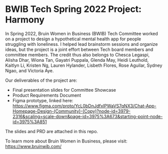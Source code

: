 # BWIB Tech Spring 2022 Project: Harmony

In Spring 2022, Bruin Women in Business (BWIB) Tech Committee worked on a project to design a hypothetical mental health app for people struggling with loneliness. I helped lead brainstorm sessions and organize ideas, but the project is a joint effort between Tech board members and committee members. The credit thus also belongs to Chesca Legaspi, Alisha Dhar, Wiona Tan, Gayatri Puppala, Glenda May, Heidi Leuthold, Kaitlyn Li, Kristen Ng, Lauren Hylander, Lisbeth Flores, Rose Aguilar, Sydney Ngao, and Victoria Aye.

Our deliverables of the project are:
- Final presentation slides for Committee Showcase
- Product Requirements Document
- Figma prototype, linked here: https://www.figma.com/proto/YcL0bDnJdfxlPWaVS7qNX3/Chat-App-Homepage-Design-(Community)-(Copy)?node-id=3979-2316&scaling=scale-down&page-id=3975%3A673&starting-point-node-id=3975%3A851

The slides and PRD are attached in this repo.

To learn more about Bruin Women in Business, please visit: https://www.bruinwib.com/
